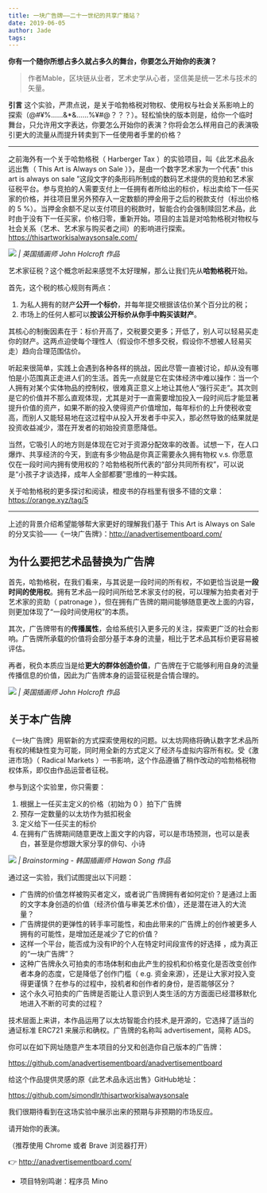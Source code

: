```yaml
---
title: 一块广告牌——二十一世纪的共享广播站？
date: 2019-06-05
author: Jade
tags: 
---
```


**你有一个随你所想占多久就占多久的舞台，你要怎么开始你的表演？**

<!--more-->

> 作者Mable，区块链从业者，艺术史学从心者，坚信美是统一艺术与技术的矢量。

**引言**  这个实验，严肃点说，是关于哈勃格税对物权、使用权与社会关系影响上的探索（@#¥%……&*&……%¥#@？？？）。轻松愉快的版本则是，给你一个临时舞台，只允许用文字表达，你要怎么开始你的表演？你将会怎么样用自己的表演吸引更大的流量从而提升转卖到下一任使用者手里的价格？

- - - - - 

 之前海外有一个关于哈勃格税（ Harberger Tax ）的实验项目，叫《此艺术品永远出售（ This Art is Always on Sale ）》，是由一个数字艺术家为一个代表“ this art is always on sale ”这段文字的条形码所制成的数码艺术提供的竞拍和艺术家征税平台。参与竞拍的人需要支付上一任拥有者所给出的标价，标出卖给下一任买家的价格，并往项目里另外预存入一定数额的押金用于之后的税款支付（标出价格的 5 %）。当押金余额不足以支付项目的税款时，智能合约会强制赎回艺术品，此时由于没有下一任买家，价格归零，重新开始。项目的主旨是对哈勃格税对物权与社会关系（艺术、艺术家与购买者之间）的影响进行探索。
<https://thisartworkisalwaysonsale.com/>

![](https://cosmosrepair-1257028016.cos.ap-beijing.myqcloud.com/2019-06-27-640%20-%202019-06-27T134144.150.jpeg)
*| 英国插画师 John Holcroft 作品*

艺术家征税？这个概念听起来感觉不太好理解，那么让我们先从**哈勃格税**开始。

首先，这个税的核心规则有两点：
1. 为私人拥有的财产**公开一个标价**，并每年提交根据该估价某个百分比的税；
2. 市场上的任何人都可以**按该公开标价从你手中购买该财产**。

其核心的制衡因素在于：标价开高了，交税要交更多；开低了，别人可以轻易买走你的财产。这两点迫使每个理性人（假设你不想多交税，假设你不想被人轻易买走）趋向合理范围估价。

听起来很简单，实践上会遇到各种各样的挑战，因此尽管一直被讨论，却从没有哪怕是小范围真正走进人们的生活。首先一点就是它在实体经济中难以操作：当一个人拥有对某个实体物品的控制权，很难真正意义上地让其他人“强行买走”。其次则是它的价值并不那么直观体现，尤其是对于一直需要增加投入一段时间后才能显著提升价值的资产，如果不断的投入使得资产价值增加，每年标价的上升使税收变高，而别人又能轻易地在这过程中从投入开发者手中买入，那必然导致的结果就是投资收益减少，潜在开发者的初始投资意愿降低。

当然，它吸引人的地方则是体现在它对于资源分配效率的改善。试想一下，在人口爆炸、共享经济的今天，到底有多少物品是你真正需要永久拥有物权 v.s. 你愿意仅在一段时间内拥有使用权的？哈勃格税所代表的“部分共同所有权”，可以说是“小孩子才谈选择，成年人全部都要”思维的一种实践。

关于哈勃格税的更多探讨和阅读，橙皮书的存档里有很多不错的文章：<https://orange.xyz/tag/5>

- - - - - 

上述的背景介绍希望能够帮大家更好的理解我们基于 This Art is Always on Sale 的分叉实验——《一块广告牌》：<http://anadvertisementboard.com/>

## 为什么要把艺术品替换为广告牌 

首先，哈勃格税，在我们看来，与其说是一段时间的所有权，不如更恰当说是**一段时间的使用权**。拥有艺术品一段时间所给艺术家支付的税，可以理解为拍卖者对于艺术家的资助（ patronage ），但在拥有广告牌的期间能够随意更改上面的内容，则更加体现了“一段时间使用权”的本质。

其次，广告牌带有的**传播属性**，会给系统引入更多元的关注，探索更广泛的社会影响。广告牌所承载的价值将会部分基于本身的流量，相比于艺术品其标价更容易被评估。

再者，税负本质应当是给**更大的群体创造价值**，广告牌在于它能够利用自身的流量传播信息的价值，因此为广告牌本身的运营征税是合情合理的。

![](https://cosmosrepair-1257028016.cos.ap-beijing.myqcloud.com/2019-06-27-640%20-%202019-06-27T134428.573.jpeg)
*| 英国插画师 John Holcroft 作品*

## 关于本广告牌 

《一块广告牌》用崭新的方式探索使用权的问题。以太坊网络将确认数字艺术品所有权的稀缺性变为可能，同时用全新的方式定义了经济与虚拟内容所有权。受《激进市场》（ Radical Markets ）一书影响，这个作品遵循了稍作改动的哈勃格税物权体系，即仅由作品运营者征税。

参与到这个实验里，你只需要：

1. 根据上一任买主定义的价格（初始为 0 ）拍下广告牌
2. 预存一定数量的以太坊作为抵扣税金
3. 定义给下一任买主的标价
4. 在拥有广告牌期间随意更改上面文字的内容，可以是市场预测，也可以是表白，甚至是你想跟大家分享的俳句、小诗

![](https://cosmosrepair-1257028016.cos.ap-beijing.myqcloud.com/2019-06-27-640%20-%202019-06-27T134514.946.jpeg)
*| Brainstorming - 韩国插画师 Hawan Song 作品*

通过这一实验，我们试图提出以下问题：
- 广告牌的价值怎样被购买者定义，或者说广告牌拥有者如何定价？是通过上面的文字本身创造的价值（经济价值与审美艺术价值），还是潜在进入的大流量？
- 广告牌提供的更弹性的转手率可能性，和由此带来的广告牌上的创作被更多人拥有的可能性，是增加还是减少了它的价值？
- 这样一个平台，能否成为没有IP的个人在特定时间段宣传的好选择 ，成为真正的“一块广告牌”？
- 这种广告牌永久可拍卖的市场体制和由此产生的投机和价格变化是否改变创作者本身的态度，它是降低了创作门槛（ e.g. 资金来源），还是让大家对投入变得更谨慎？在参与的过程中，投机者和创作者的身份，是否能够区分？
- 这个永久可拍卖的广告牌是否能让人意识到人类生活的方方面面已经潜移默化地进入不断的可卖的过程？

技术层面上来讲，本作品运用了以太坊智能合约技术,是开源的，它选择了适当的通证标准 ERC721 来展示和确权。广告牌的名称叫 advertisement，简称 ADS。



你可以在如下网址随意产生本项目的分叉和创造你自己版本的广告牌：

https://github.com/anadvertisementboard/anadvertisementboard



给这个作品提供灵感的原《此艺术品永远出售》GitHub地址：

https://github.com/simondlr/thisartworkisalwaysonsale



我们很期待看到在这场实验中展示出来的预期与非预期的市场反应。



请开始你的表演。

（推荐使用 Chrome 或者 Brave 浏览器打开）

👉 http://anadvertisementboard.com/ 



* 项目特别鸣谢：程序员 Mino